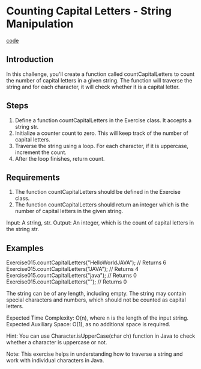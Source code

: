 # Counting Capital Letters - String Manipulation

[code](Exercise015.java)

## Introduction

In this challenge, you'll create a function called countCapitalLetters to count the number of capital letters in a given string. The function will traverse the string and for each character, it will check whether it is a capital letter.

## Steps

1. Define a function countCapitalLetters in the Exercise class. It accepts a string str.
2. Initialize a counter count to zero. This will keep track of the number of capital letters.
3. Traverse the string using a loop. For each character, if it is uppercase, increment the count.
4. After the loop finishes, return count.

## Requirements

1. The function countCapitalLetters should be defined in the Exercise class.
2. The function countCapitalLetters should return an integer which is the number of capital letters in the given string.

Input: A string, str.
Output: An integer, which is the count of capital letters in the string str.

## Examples

Exercise015.countCapitalLetters("HelloWorldJAVA"); // Returns 6
Exercise015.countCapitalLetters("JAVA"); // Returns 4
Exercise015.countCapitalLetters("java"); // Returns 0
Exercise015.countCapitalLetters(""); // Returns 0


The string can be of any length, including empty.
The string may contain special characters and numbers, which should not be counted as capital letters.

Expected Time Complexity: O(n), where n is the length of the input string.
Expected Auxiliary Space: O(1), as no additional space is required.

Hint: You can use Character.isUpperCase(char ch) function in Java to check whether a character is uppercase or not.

Note: This exercise helps in understanding how to traverse a string and work with individual characters in Java.
